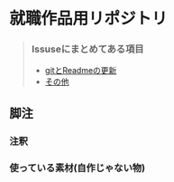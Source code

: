 # 就職作品用リポジトリ

>### lssuseにまとめてある項目
>* [gitとReadmeの更新](https://github.com/daiki2001/Job-Hunting-Work/issues/1)
>* [その他](https://github.com/daiki2001/Job-Hunting-Work/issues/2)

## 脚注
### 注釈
### 使っている素材(自作じゃない物)
